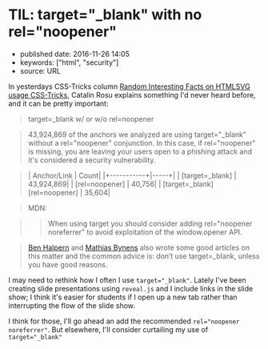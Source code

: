 # TIL: target="_blank" with no rel="noopener"

- published date: 2016-11-26 14:05
- keywords: ["html", "security"]
- source: URL



In yesterdays CSS-Tricks
column
[Random Interesting Facts on HTMLSVG usage  CSS-Tricks](https://css-tricks.com/random-interesting-facts-htmlsvg-usage/),
Catalin Rosu explains something I'd never heard before, and it can be
pretty important:

> target=_blank w/ or w/o rel=noopener

> 43,924,869 of the anchors we analyzed are using target="_blank" without a rel="noopener" conjunction. In this case, if rel="noopener" is missing, you are leaving your users open to a phishing attack and it's considered a security vulnerability.

> | Anchor/Link | Count|
> |+-----------+|-----+|
> | [target=_blank] | 43,924,869|
> | [rel=noopener] | 40,756|
> | [target=_blank][rel=noopener] | 35,604|

> MDN:

> > When using target you should consider adding rel="noopener noreferrer" to avoid exploitation of the window.opener API.

> [Ben Halpern](https://dev.to/ben/the-targetblank-vulnerability-by-example) and
> [Mathias Bynens](https://mathiasbynens.github.io/rel-noopener/) also
> wrote some good articles on this matter and the common advice is:
> don’t use target=_blank, unless you have good reasons.

I may need to rethink how I often I use `target="_blank"`. Lately I've
been creating slide presentations using `reveal.js` and I include
links in the slide show; I think it's easier for students if I open up
a new tab rather than interrupting the flow of the slide show.

I think for those, I'll go ahead an add the recommended `rel="noopener
noreferrer"`. But elsewhere, I'll consider curtailing my use of
`target="_blank"`
